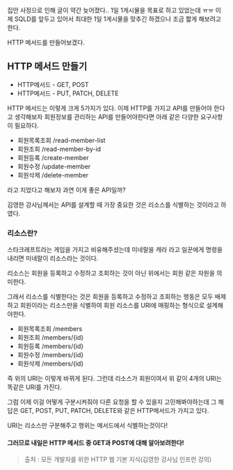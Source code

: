 집안 사정으로 인해 글이 약간 늦어졌다.. 1일 1게시물을 목표로 하고 있었는데 ㅠㅠ
이제 SQLD를 앞두고 있어서 최대한 1일 1게시물을 맞추긴 하겠으나 조금 짧게 해보려고 한다.

HTTP 메서드를 만들어보겠다.

## HTTP 메서드 만들기

- HTTP메서드 - GET, POST
- HTTP메서드 - PUT, PATCH, DELETE

HTTP 메서드는 이렇게 크게 5가지가 있다.
이제 HTTP를 가지고 API를 만들어야 한다고 생각해보자
회원정보를 관리하는 API를 만들어야한다면 아래 같은 다양한 요구사항이 필요하다.

- 회원목록조회 /read-member-list
- 회원조회 /read-member-by-id
- 회원등록 /create-member
- 회원수정 /update-member
- 회원삭제 /delete-member

라고 지었다고 해보자 과연 이게 좋은 API일까?

김영한 강사님께서는 API를 설계할 때 가장 중요한 것은 리소스를 식별하는 것이라고 하였다.

### 리소스란?

스타크래프트라는 게임을 가지고 비유해주셨는데 미네랄을 캐라 라고 일꾼에게 명령을 내리면
미네랄이 리소스라는 것이다.

리소스는 회원을 등록하고 수정하고 조회하는 것이 아닌 위에서는 회원 같은 자원을 의미한다.

그래서 리소스를 식별한다는 것은 회원을 등록하고 수정하고 조회하는 행동은 모두 배제하고
회원이라는 리소스만을 식별하여 회원 리소스를 URI에 매핑하는 형식으로 설계해야한다.

- 회원목록조회 /members
- 회원조회 /members/{id}
- 회원등록 /members/{id}
- 회원수정 /members/{id}
- 회원삭제 /members/{id}

즉 위의 URI는 이렇게 바뀌게 된다. 그런데 리소스가 회원이여서 위 같이 4개의 URI는 똑같은 URI를 가진다.

그럼 이제 이걸 어떻게 구분시켜줘야 다른 요청을 할 수 있을지 고민해봐야하는데
그 해답은 GET, POST, PUT, PATCH, DELETE와 같은 HTTP메서드가 가지고 있다.

URI는 리소스만 구분해주고 행위는 메서드에서 식별하는것이다!

#### 그러므로 내일은 HTTP 메서드 중 GET과 POST에 대해 알아보려한다!

> 출처 : 모든 개발자를 위한 HTTP 웹 기본 지식(김영한 강사님 인프런 강의)

